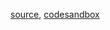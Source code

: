 [source](https://github.com/rrag/whalestats-stockcharts/blob/master/docs/lib/charts/CandleStickStockScaleChartWithVolumeBarV3.js), [codesandbox](https://codesandbox.io/s/github/rrag/whalestats-stockcharts-examples2/tree/master/examples/CandleStickStockScaleChartWithVolumeBarV3)

